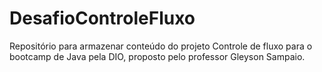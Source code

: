 # DesafioControleFluxo
Repositório para armazenar conteúdo do projeto Controle de fluxo para o bootcamp de Java pela DIO, proposto pelo professor Gleyson Sampaio.
